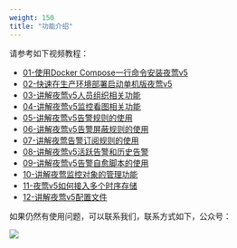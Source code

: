 ```yaml
---
weight: 150
title: "功能介绍"
---
```


请参考如下视频教程：

- [01-使用Docker Compose一行命令安装夜莺v5](https://mp.weixin.qq.com/s/V_e14pBb2s14CGM1fl018A)
- [02-快速在生产环境部署启动单机版夜莺v5](https://mp.weixin.qq.com/s/r60zCkPWV3Lpl2QdzVm_gg)
- [03-讲解夜莺v5人员组织相关功能](https://mp.weixin.qq.com/s/Sdigb4r7bNFLxGfHhiYlqw)
- [04-讲解夜莺v5监控看图相关功能](https://mp.weixin.qq.com/s/zg0ONha7PLoY5KrITNk6IA)
- [05-讲解夜莺v5告警规则的使用](https://mp.weixin.qq.com/s/D2mNS1rRyw1XGFVJFrwMYw)
- [06-讲解夜莺v5告警屏蔽规则的使用](https://mp.weixin.qq.com/s/4lHrgGGsNEMBsl1mr0uS3A)
- [07-讲解夜莺告警订阅规则的使用](https://mp.weixin.qq.com/s/jKuu345kj-eDVMpCsmNUGA)
- [08-讲解夜莺v5活跃告警和历史告警](https://mp.weixin.qq.com/s/W2gycPgBWDSv73Xqbl_d6Q)
- [09-讲解夜莺v5告警自愈脚本的使用](https://mp.weixin.qq.com/s/4xlbWjclbSyCn91HpVRT9g)
- [10-讲解夜莺监控对象的管理功能](https://mp.weixin.qq.com/s/Tg4Q2lhdTiDSu-jCm8vVwQ)
- [11-夜莺v5如何接入多个时序存储](https://mp.weixin.qq.com/s/ThFjha8ocjdz3sqI1Pjwjg)
- [12-讲解夜莺v5配置文件](https://mp.weixin.qq.com/s/t0bTahPYoLsi_bGvNFspkw)

如果仍然有使用问题，可以联系我们，联系方式如下，公众号：

![](/cloudmon.png?width=200px)